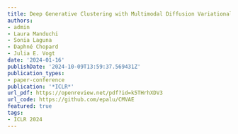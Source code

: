 ```yaml
---
title: Deep Generative Clustering with Multimodal Diffusion Variational Autoencoders
authors:
- admin
- Laura Manduchi
- Sonia Laguna
- Daphné Chopard 
- Julia E. Vogt
date: '2024-01-16'
publishDate: '2024-10-09T13:59:37.569431Z'
publication_types:
- paper-conference
publication: '*ICLR*'
url_pdf: https://openreview.net/pdf?id=k5THrhXDV3
url_code: https://github.com/epalu/CMVAE
featured: true
tags:
- ICLR 2024
---
```

